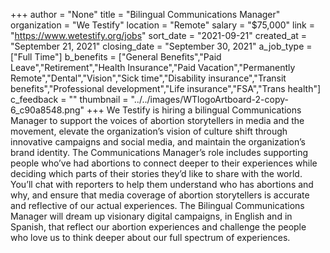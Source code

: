+++
author = "None"
title = "Bilingual Communications Manager"
organization = "We Testify"
location = "Remote"
salary = "$75,000"
link = "https://www.wetestify.org/jobs"
sort_date = "2021-09-21"
created_at = "September 21, 2021"
closing_date = "September 30, 2021"
a_job_type = ["Full Time"]
b_benefits = ["General Benefits","Paid Leave","Retirement","Health Insurance","Paid Vacation","Permanently Remote","Dental","Vision","Sick time","Disability insurance","Transit benefits","Professional development","Life insurance","FSA","Trans health"]
c_feedback = ""
thumbnail = "../../images/WTlogoArtboard-2-copy-6_c90a8548.png"
+++
We Testify is hiring a bilingual Communications Manager to support the voices of abortion storytellers in media and the movement, elevate the organization’s vision of culture shift through innovative campaigns and social media, and maintain the organization’s brand identity. The Communications Manager’s role includes supporting people who’ve had abortions to connect deeper to their experiences while deciding which parts of their stories they’d like to share with the world. You’ll chat with reporters to help them understand who has abortions and why, and ensure that media coverage of abortion storytellers is accurate and reflective of our actual experiences. The Bilingual Communications Manager will dream up visionary digital campaigns, in English and in Spanish, that reflect our abortion experiences and challenge the people who love us to think deeper about our full spectrum of experiences.